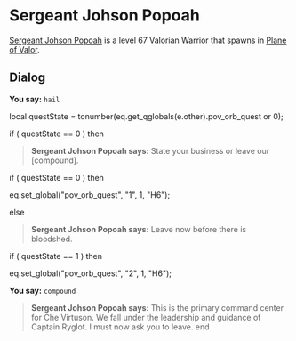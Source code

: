 # Sergeant Johson Popoah



[Sergeant Johson Popoah](/npc/208015) is a level 67 Valorian Warrior that spawns in [Plane of Valor](/zone/208).



## Dialog



**You say:** `hail`





local questState = tonumber(eq.get_qglobals(e.other).pov_orb_quest or 0);



if ( questState == 0 ) then



>**Sergeant Johson Popoah says:** State your business or leave our [compound].



if ( questState == 0 ) then




eq.set_global("pov_orb_quest", "1", 1, "H6");




else



>**Sergeant Johson Popoah says:** Leave now before there is bloodshed.



if ( questState == 1 ) then




eq.set_global("pov_orb_quest", "2", 1, "H6");







**You say:** `compound`



>**Sergeant Johson Popoah says:** This is the primary command center for Che Virtuson. We fall under the leadership and guidance of Captain Ryglot. I must now ask you to leave.
end
